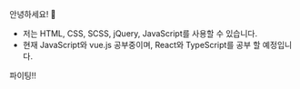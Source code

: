 안녕하세요! 👋 <br>
* 저는 HTML, CSS, SCSS, jQuery, JavaScript를 사용할 수 있습니다.<br>
* 현재 JavaScript와 vue.js 공부중이며, React와 TypeScript를 공부 할 예정입니다. <br>

파이팅!!
